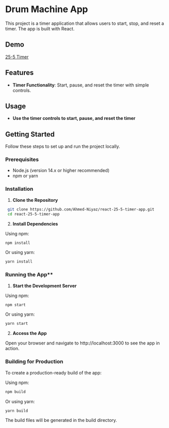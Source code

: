 # Drum Machine App

This project is a timer application that allows users to start, stop, and reset a timer. The app is built with React.

## Demo

[25-5 Timer](https://ahmed-niyaz.github.io/react-25-5-timer-app/)

## Features

- **Timer Functionality**: Start, pause, and reset the timer with simple controls.

## Usage

- **Use the timer controls to start, pause, and reset the timer**

## Getting Started

Follow these steps to set up and run the project locally.

### Prerequisites

- Node.js (version 14.x or higher recommended)
- npm or yarn

### Installation

1. **Clone the Repository**

  ```bash
   git clone https://github.com/Ahmed-Niyaz/react-25-5-timer-app.git
   cd react-25-5-timer-app
   ```
   
2. **Install Dependencies**

  Using npm:

  ```bash
  npm install
  ```
  Or using yarn:

  ```bash
  yarn install
  ```

### Running the App**

1. **Start the Development Server**

Using npm:

  ```bash
  npm start
  ```

Or using yarn:

  ```bash
  yarn start
  ```

2. **Access the App**

Open your browser and navigate to http://localhost:3000 to see the app in action.

### Building for Production
To create a production-ready build of the app:

Using npm:

  ```bash
  npm build
  ```

Or using yarn:

  ```bash
  yarn build
  ```

The build files will be generated in the build directory.
